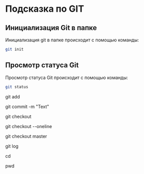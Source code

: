 # Подсказка по GIT

## Инициализация Git в папке
Инициализация git в папке происходит с помощью команды:
```sh
git init
```
## Просмотр статуса Git
Просмотр статуса Git происходит с помощью команды:
```sh
git status
```
git add 

git commit -m "Text"

git checkout

git checkout --oneline

git checkout master

git log

cd

pwd
